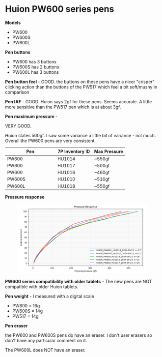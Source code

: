# Huion PW600 series pens

**Models**

* PW600
* PW600S
* PW600L

**Pen buttons**&#x20;

* PW600 has 3 buttons
* PW600S has 2 buttons
* PW600L has 3 buttons

**Pen button feel** - GOOD. the buttons on these pens have a nicer "crisper" clicking action than the buttons of the PW517 which feel a bit soft/mushy in comparison

**Pen IAF** - GOOD. Huion says 2gf for these pens. Seems accurate. A little more sensitive than the PW517 pen which is at about 3gf.

**Pen maximum pressure** -&#x20;

VERY GOOD.&#x20;

Huion states 500gf. I saw some variance a little bit of variance - not much. Overall the PW600 pens are very consistent.

<table><thead><tr><th width="150">Pen</th><th>7P Inventory ID</th><th>Max Pressure</th></tr></thead><tbody><tr><td>PW600</td><td>HU1014</td><td>~550gf</td></tr><tr><td>PW600</td><td>HU1017</td><td>~500gf</td></tr><tr><td>PW600</td><td>HU1016</td><td>~460gf</td></tr><tr><td>PW600S</td><td>HU1010</td><td>~510gf</td></tr><tr><td>PW600L</td><td>HU1018</td><td>~550gf</td></tr></tbody></table>

**Pressure response**

<figure><img src="../../../.gitbook/assets/image (3).png" alt=""><figcaption></figcaption></figure>

**PW600 series compatibility with older tablets** - The new pens are NOT compatible with older Huion tablets.

**Pen weight** - I measured with a digital scale

* PW600 = 16g
* PW600S = 14g
* PW517 = 14g

**Pen eraser**

the PW600 and PW600S pens do have an eraser. I don't user erasers so don't have any particular comment on it.

The PW600L does NOT have an eraser.
